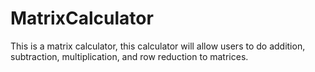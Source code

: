 # MatrixCalculator
This is a matrix calculator, this calculator will allow users to do addition, subtraction, multiplication, and row reduction to matrices. 
